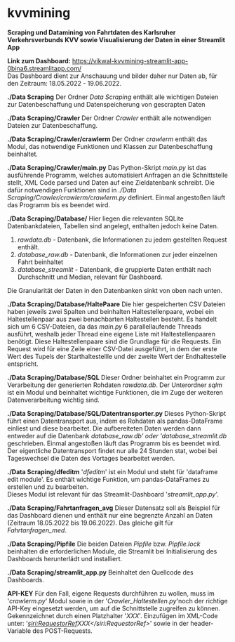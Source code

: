 # kvvmining

**Scraping und Datamining von Fahrtdaten des Karlsruher Verkehrsverbunds KVV sowie Visualisierung der Daten in einer Streamlit App**

**Link zum Dashboard:**
https://vikwal-kvvmining-streamlit-app-0bina6.streamlitapp.com/ <br>
Das Dashboard dient zur Anschauung und bilder daher nur Daten ab, für den Zeitraum: 18.05.2022 - 19.06.2022.

**./Data Scraping**
Der Ordner *Data Scraping* enthält alle wichtigen Dateien zur Datenbeschaffung und Datenspeicherung von gescrapten Daten

**./Data Scraping/Crawler**
Der Ordner *Crawler* enthält alle notwendigen Dateien zur Datenbeschaffung.

**./Data Scraping/Crawler/crawlerm**
Der Ordner *crawlerm* enthält das Modul, das notwendige Funktionen und Klassen zur Datenbeschaffung beinhaltet.

**./Data Scraping/Crawler/main.py**
Das Python-Skript *main.py* ist das ausführende Programm, welches automatisiert Anfragen an die Schnittstelle stellt, XML Code parsed und Daten auf eine Zieldatenbank schreibt. Die dafür notwendigen Funktionen sind in *./Data Scraping/Crawler/crawlerm/crawlerm.py* definiert. Einmal angestoßen läuft das Programm bis es beendet wird.

**./Data Scraping/Database/**
Hier liegen die relevanten SQLite Datenbankdateien, Tabellen sind angelegt, enthalten jedoch keine Daten. <br>
1. *rawdata.db* - Datenbank, die Informationen zu jedem gestellten Request enthält.
2. *database_raw.db* - Datenbank, die Informationen zur jeder einzelnen Fahrt beinhaltet
3. *database_streamlit* - Datenbank, die gruppierte Daten enthält nach Durchschnitt und Median, relevant für Dashboard.

Die Granularität der Daten in den Datenbanken sinkt von oben nach unten.
  
**./Data Scraping/Database/HaltePaare**
Die hier gespeicherten CSV Dateien haben jeweils zwei Spalten und beinhalten Haltestellenpaare, wobei ein Haltestellenpaar aus zwei benachbarten Haltestellen besteht. Es handelt sich um 6 CSV-Dateien, da das *main.py* 6 parallellaufende Threads ausführt, weshalb jeder Thread eine eigene Liste mit Haltestellenpaaren benötigt. Diese Haltestellenpaare sind die Grundlage für die Requests. Ein Request wird für eine Zeile einer CSV-Datei ausgeführt, in dem der erste Wert des Tupels der Starthaltestellle und der zweite Wert der Endhaltestelle entspricht.

**./Data Scraping/Database/SQL**
Dieser Ordner beinhaltet ein Programm zur Verarbeitung der generierten Rohdaten *rawdata.db*. Der Unterordner *sqlm* ist ein Modul und beinhaltet wichtige Funktionen, die im Zuge der weiteren Datenverarbeitung wichtig sind.

**./Data Scraping/Database/SQL/Datentransporter.py**
Dieses Python-Skript führt einen Datentransport aus, indem es Rohdaten als pandas-DataFrame einliest und diese bearbeitet. Die aufbereiteten Daten werden dann entweder auf die Datenbank *database_raw.db' oder 'database_streamlit.db* geschrieben. Einmal angestoßen läuft das Programm bis es beendet wird. Der eigentliche Datentransport findet nur alle 24 Stunden stat, wobei bei Tageswechsel die Daten des Vortages bearbeitet werden.

**./Data Scraping/dfeditm**
'*dfeditm*' ist ein Modul und steht für 'dataframe edit module'. Es enthält wichtige Funktion, um pandas-DataFrames zu erstellen und zu bearbeiten.<br> Dieses Modul ist relevant für das Streamlit-Dashboard '*streamlit_app.py*'.

**./Data Scraping/Fahrtanfragen_avg**
Dieser Datensatz soll als Beispiel für das Dashboard dienen und enthält nur eine begrenzte Anzahl an Daten (Zeitraum 18.05.2022 bis 19.06.2022). Das gleiche gilt für *Fahrtanfragen_med*.

**./Data Scraping/Pipfile**
Die beiden Dateien *Pipfile* bzw. *Pipfile.lock* beinhalten die erforderlichen Module, die Streamlit bei Initialisierung des Dashboards herunterlädt und installiert.

**./Data Scraping/streamlit_app.py**
Beinhaltet den Quellcode des Dashboards.

**API-KEY**
Für den Fall, eigene Requests durchführen zu wollen, muss im '*crawlerm.py*' Modul sowie in der '*Crawler_Haltestellen.py*'noch der richtige API-Key eingesetzt werden, um auf die Schnittstelle zugreifen zu können.<br>
Gekennzeichnet durch einen Platzhalter '*XXX*'. Einzufügen im XML-Code unter: '*<siri:RequestorRef>XXX</siri:RequestorRef>*' sowie in der header-Variable des POST-Requests.
